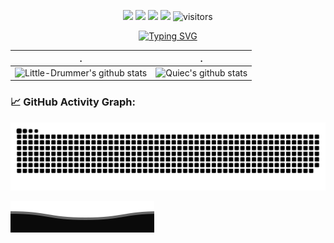 [//]: # (![]&#40;assets/Bottom_up.svg&#41;)

<!--   my-icons -->
<p align="center">
    <a href="https://github.com/Little-Drummer"><img src="https://img.shields.io/badge/Author-YJXW-brightgreen.svg"></a>
    <a href="https://github.com/Little-Drummer/Little-Drummer/graphs/contributors"><img src="https://img.shields.io/github/contributors/Little-Drummer/Little-Drummer?color=blue"></a>
    <a href="https://github.com/Little-Drummer/Little-Drummer/stargazers"><img src="https://img.shields.io/github/stars/Little-Drummer/Little-Drummer.svg?logo=github"></a>
    <a href="https://github.com/Little-Drummer/Little-Drummer/network/members"><img src="https://img.shields.io/github/forks/Little-Drummer/Little-Drummer.svg?color=blue&logo=github"></a>
    <img src="https://visitor-badge.laobi.icu/badge?page_id=Little-Drummer.Little-Drummer" alt="visitors"/>
</p>

<!--   my-ticker -->    
<p align="center">
    <a href="https://github.com/Little-Drummer"><img src="https://readme-typing-svg.demolab.com?font=Fira+Code&pause=1000&random=false&width=350&lines=%E5%97%A8+%F0%9F%91%8B+%E6%88%91+%E6%98%AF+%E9%93%B6+%E8%A7%92+%E5%B0%8F+%E7%8E%8B+.+;%E6%AC%A2%E8%BF%8E%E6%9D%A5%E5%88%B0%E6%88%91%E7%9A%84GitHub%E4%B8%AA%E4%BA%BA%E4%B8%BB%E9%A1%B5." alt="Typing SVG" /></a>
</p>



<!--   stats + languages -->

| .                                                                                                                                                           | .                                                                                                                                   |
|-------------------------------------------------------------------------------------------------------------------------------------------------------------|-------------------------------------------------------------------------------------------------------------------------------------|
| ![Little-Drummer's github stats](https://github-readme-stats.vercel.app/api?username=Little-Drummer&show_icons=true&theme=radical&include_all_commits=true) | ![Quiec's github stats](https://github-readme-stats.vercel.app/api/top-langs/?username=Little-Drummer&theme=radical&layout=compact) |

### 📈 GitHub Activity Graph:

<!--   green snake -->
![Little-Drummer's github activity graph](https://raw.githubusercontent.com/Little-Drummer/Little-Drummer/output/github-contribution-grid-snake.svg)

![](assets/Bottom_down.svg)

